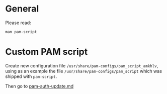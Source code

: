 
General
=======

Please read:

    man pam-script


Custom PAM script
=================

Create new configuration file `/usr/share/pam-configs/pam_script_amkhlv`, using
as an example the file `/usr/share/pam-configs/pam_script` which was shipped with `pam-script`.

Then go to [pam-auth-update.md](pam-auth-update.md)






